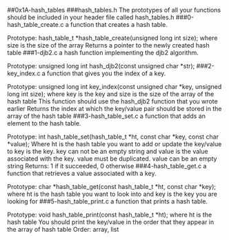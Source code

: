 ##0x1A-hash_tables
###hash_tables.h
The prototypes of all your functions should be included in your header file called hash_tables.h
###0-hash_table_create.c 
a function that creates a hash table.

Prototype: hash_table_t *hash_table_create(unsigned long int size);
where size is the size of the array
Returns a pointer to the newly created hash table
###1-djb2.c
a hash function implementing the djb2 algorithm.

Prototype: unsigned long int hash_djb2(const unsigned char *str);
###2-key_index.c
 a function that gives you the index of a key.

Prototype: unsigned long int key_index(const unsigned char *key, unsigned long int size);
where key is the key
and size is the size of the array of the hash table
This function should use the hash_djb2 function that you wrote earlier
Returns the index at which the key/value pair should be stored in the array of the hash table
###3-hash_table_set.c
 a function that adds an element to the hash table.

Prototype: int hash_table_set(hash_table_t *ht, const char *key, const char *value);
Where ht is the hash table you want to add or update the key/value to
key is the key. key can not be an empty string
and value is the value associated with the key. value must be duplicated. value can be an empty string
Returns: 1 if it succeeded, 0 otherwise
###4-hash_table_get.c
a function that retrieves a value associated with a key.

Prototype: char *hash_table_get(const hash_table_t *ht, const char *key);
where ht is the hash table you want to look into
and key is the key you are looking for
###5-hash_table_print.c
 a function that prints a hash table.

Prototype: void hash_table_print(const hash_table_t *ht);
where ht is the hash table
You should print the key/value in the order that they appear in the array of hash table
Order: array, list

